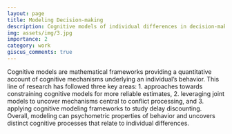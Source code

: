 ```yaml
---
layout: page
title: Modeling Decision-making
description: Cognitive models of individual differences in decision-making behavior
img: assets/img/3.jpg
importance: 2
category: work
giscus_comments: true
---
```


Cognitive models are mathematical frameworks providing a quantitative account of cognitive mechanisms underlying an individual’s behavior. This line of research has followed three key areas: 1. approaches towards constraining cognitive models for more reliable estimates, 2. leveraging joint models to uncover mechanisms central to conflict processing, and 3. applying cognitive modeling frameworks to study delay discounting. Overall, modeling can  psychometric properties of behavior and uncovers distinct cognitive processes that relate to individual differences. 
